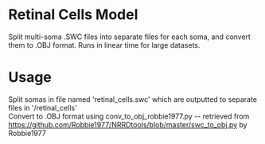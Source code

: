 # Retinal Cells Model
Split multi-soma .SWC files into separate files for each soma, and convert them to .OBJ format.
Runs in linear time for large datasets.

# Usage
Split somas in file named 'retinal_cells.swc' which are outputted to separate files in '/retinal_cells'
<br />
Convert to .OBJ format using conv_to_obj_robbie1977.py -- retrieved from https://github.com/Robbie1977/NRRDtools/blob/master/swc_to_obj.py by Robbie1977
